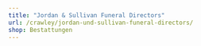 ```yaml
---
title: "Jordan & Sullivan Funeral Directors"
url: /crawley/jordan-und-sullivan-funeral-directors/
shop: Bestattungen
---
```

